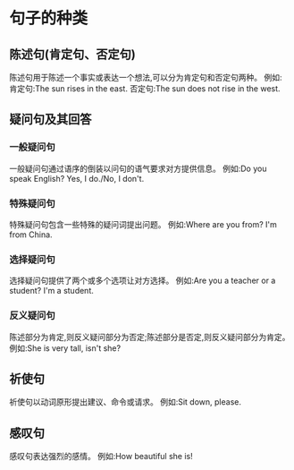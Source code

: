 # 句子的种类

## 陈述句(肯定句、否定句)

陈述句用于陈述一个事实或表达一个想法,可以分为肯定句和否定句两种。
例如:
肯定句:The sun rises in the east.
否定句:The sun does not rise in the west.

## 疑问句及其回答

### 一般疑问句

一般疑问句通过语序的倒装以问句的语气要求对方提供信息。
例如:Do you speak English?
Yes, I do./No, I don't.

### 特殊疑问句

特殊疑问句包含一些特殊的疑问词提出问题。
例如:Where are you from?
I'm from China.

### 选择疑问句

选择疑问句提供了两个或多个选项让对方选择。
例如:Are you a teacher or a student?
I'm a student.

### 反义疑问句

陈述部分为肯定,则反义疑问部分为否定;陈述部分是否定,则反义疑问部分为肯定。
例如:She is very tall, isn't she?

## 祈使句

祈使句以动词原形提出建议、命令或请求。
例如:Sit down, please.

## 感叹句

感叹句表达强烈的感情。
例如:How beautiful she is!
